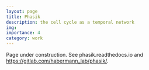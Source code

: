 ```yaml
---
layout: page
title: Phasik
description: the cell cycle as a temporal network 
img: 
importance: 4
category: work
---
```


Page under construction. 
See phasik.readthedocs.io and https://gitlab.com/habermann_lab/phasik/.
